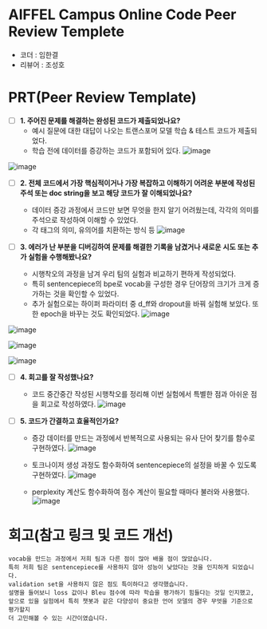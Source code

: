 # AIFFEL Campus Online Code Peer Review Templete
- 코더 : 임한결
- 리뷰어 : 조성호


# PRT(Peer Review Template)
- [ ]  **1. 주어진 문제를 해결하는 완성된 코드가 제출되었나요?**
    - 예시 질문에 대한 대답이 나오는 트랜스포머 모델 학습 & 테스트 코드가 제출되었다.
    - 학습 전에 데이터를 증강하는 코드가 포함되어 있다.
![image](https://github.com/user-attachments/assets/05e6e964-1109-4e54-bbff-6a44d6e6b907)

![image](https://github.com/user-attachments/assets/6ed3f6ef-fc48-4540-aa56-f84774beff73)

    
- [ ]  **2. 전체 코드에서 가장 핵심적이거나 가장 복잡하고 이해하기 어려운 부분에 작성된 
주석 또는 doc string을 보고 해당 코드가 잘 이해되었나요?**
    - 데이터 증강 과정에서 코드만 보면 무엇을 한지 알기 어려웠는데, 각각의 의미를 주석으로 작성하여 이해할 수 있었다.
    - 각 태그의 의미, 유의어를 치환하는 방식 등
![image](https://github.com/user-attachments/assets/c8ad168a-bf0a-4195-b59f-93760d9efff7)

        
- [ ]  **3. 에러가 난 부분을 디버깅하여 문제를 해결한 기록을 남겼거나
새로운 시도 또는 추가 실험을 수행해봤나요?**
    - 시행착오의 과정을 남겨 우리 팀의 실험과 비교하기 편하게 작성되었다.
    - 특히 sentencepiece의 bpe로 vocab을 구성한 경우 단어장의 크기가 크게 증가하는 것을 확인할 수 있었다.
    - 추가 실험으로는 하이퍼 파라미터 중 d_ff와 dropout을 바꿔 실험해 보았다. 또한 epoch을 바꾸는 것도 확인되었다.
![image](https://github.com/user-attachments/assets/85a2bf5c-3677-491c-9a47-995b92fdfc9a)

![image](https://github.com/user-attachments/assets/09c3340e-ae3d-43b4-a97e-b028f9f0bb6e)

![image](https://github.com/user-attachments/assets/416d039a-bce8-4ba3-8957-988636d0277c)

![image](https://github.com/user-attachments/assets/452e7ed1-9c30-406a-a8eb-7093a001eeec)
        
- [ ]  **4. 회고를 잘 작성했나요?**
    - 코드 중간중간 작성된 시행착오를 정리해 이번 실험에서 특별한 점과 아쉬운 점을 회고로 작성하였다.
![image](https://github.com/user-attachments/assets/179066c4-9bbc-48b4-bd8b-e5cd42f23acf)
        
- [ ]  **5. 코드가 간결하고 효율적인가요?**
    - 증강 데이터를 만드는 과정에서 반복적으로 사용되는 유사 단어 찾기를 함수로 구현하였다.
![image](https://github.com/user-attachments/assets/c830634b-41a2-4066-bc35-003ae009b6cb)

    - 토크나이저 생성 과정도 함수화하여 sentencepiece의 설정을 바꿀 수 있도록 구현하였다.
![image](https://github.com/user-attachments/assets/3c4766e9-a25c-43ee-9455-fe3997df74f2)

    - perplexity 계산도 함수화하여 점수 계산이 필요할 때마다 불러와 사용했다.
![image](https://github.com/user-attachments/assets/1a5d9815-4da2-49f8-b31e-2ff5d9a37240)


# 회고(참고 링크 및 코드 개선)
```
vocab을 만드는 과정에서 저희 팀과 다른 점이 많아 배울 점이 많았습니다.
특히 저희 팀은 sentencepiece를 사용하지 않아 성능이 낮았다는 것을 인지하게 되었습니다.
validation set을 사용하지 않은 점도 특이하다고 생각했습니다.
설명을 들어보니 loss 값이나 Bleu 점수에 따라 학습을 평가하기 힘들다는 것일 인지했고,
앞으로 있을 실험에서 특히 챗봇과 같은 다양성이 중요한 언어 모델의 경우 무엇을 기준으로 평가할지
더 고민해볼 수 있는 시간이였습니다.
```
